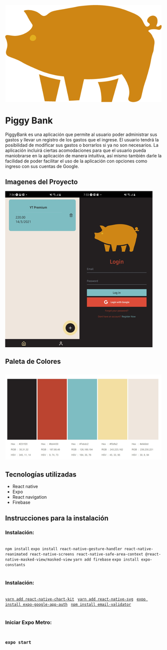 ![](https://github.com/Mognor19/PiggyBank/blob/develop/assets/LogoPiggyBankNoCoin.png?raw=true)

# Piggy Bank
<p>PiggyBank es una aplicación que permite al usuario poder administrar sus gastos y llevar un registro de los gastos que el ingrese. El usuario tendrá la posibilidad de modificar sus gastos o borrarlos si ya no son necesarios. La aplicación incluirá ciertas acomodaciones para que el usuario pueda maniobrarse en la aplicación de manera intuitiva, así mismo también darle  la facilidad de poder facilitar el uso de la aplicación con opciones como ingreso con sus cuentas de Google.</p>

<h2>Imagenes del Proyecto</h2> 

![](https://github.com/JosueAbisaiLopez0930/imagen/blob/master/New%20folder%20(2)/imagen4.png?raw=true)


<h2>Paleta de Colores<h2>

![](https://github.com/JosueAbisaiLopez0930/imagen/blob/master/New%20folder%20(2)/Paleta%20de%20colores.jpeg?raw=true)  

  
## Tecnologías utilizadas

- React native
- Expo
- React navigation
- Firebase

## Instrucciones para la instalación

<h3>Instalación:</h3><br>
<code>npm install</code>
<code>expo install react-native-gesture-handler react-native-reanimated react-native-screens react-native-safe-area-context @react-native-masked-view/masked-view</code>
<code>yarn add firebase</code>
<code>expo install expo-constants</code>
<br>
<br>
<h3>Instalación:</h3><br>
<code><a href="https://www.npmjs.com/package/react-native-chart-kity">yarn add react-native-chart-kit</a></code>
<code> <a href="https://www.npmjs.com/package/@react-navigation/core">yarn add react-native-svg</a></code>
<code> <a href="https://docs.expo.io/versions/latest/sdk/google/">expo install expo-google-app-auth</a></code>
<code> <a href="http://github.com/manishsaraan/email-validator">npm install email-validator</a></code>
<br>
<br>
<h3>Iniciar Expo Metro:<h3><br>
<code>expo start</code>

